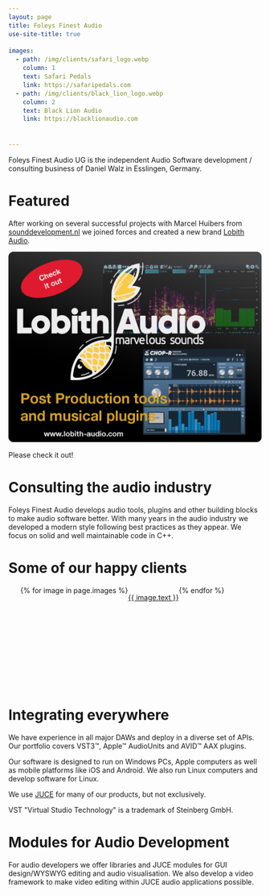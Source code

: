 ```yaml
---
layout: page
title: Foleys Finest Audio
use-site-title: true

images:
  - path: /img/clients/safari_logo.webp
    column: 1
    text: Safari Pedals
    link: https://safaripedals.com
  - path: /img/clients/black_lion_logo.webp
    column: 2
    text: Black Lion Audio
    link: https://blacklionaudio.com


---
```


Foleys Finest Audio UG is the independent Audio Software development / consulting business
of Daniel Walz in Esslingen, Germany.

Featured
========

After working on several successful projects with Marcel Huibers from [sounddevelopment.nl](https://www.sounddevelopment.nl/)
we joined forces and created a new brand [Lobith Audio](https://lobith-audio.com).

[<img src="img/lobith-featured.png" alt=" Lobith Audio teaser panel">](https://lobith-audio.com)

Please check it out! 


Consulting the audio industry
=============================

Foleys Finest Audio develops audio tools, plugins and other building blocks to
make audio software better. With many years in the audio industry we developed
a modern style following best practices as they appear. We focus on solid and
well maintainable code in C++.


Some of our happy clients
=========================

<ul style="display: flex; list-style: none">
  {% for image in page.images %}
    <li class="horizontal-list" style="background-image: url({{ image.path }}); height: 200px">
      <p><a href="{{ image.link }}" target="_blank">{{ image.text }}</a></p>
    </li>
  {% endfor %}
</ul>


Integrating everywhere
======================

We have experience in all major DAWs and deploy in a diverse set of APIs.
Our portfolio covers VST3&#x2122;, Apple&#x2122; AudioUnits and AVID&#x2122; AAX plugins.

Our software is designed to run on Windows PCs, Apple computers as well as
mobile platforms like iOS and Android. We also run Linux computers and develop
software for Linux.

We use [JUCE](https://juce.com) for many of our products, but not exclusively.

VST "Virtual Studio Technology" is a trademark of Steinberg GmbH.

Modules for Audio Development
=============================

For audio developers we offer libraries and JUCE modules for GUI design/WYSWYG 
editing and audio visualisation. We also develop a video framework to make
video editing within JUCE audio applications possible.


